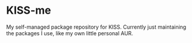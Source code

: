 # KISS-me
My self-managed package repository for KISS. Currently just maintaining the packages I use, like my own little personal AUR. 
